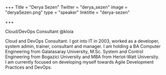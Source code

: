 +++
Title = "Derya Sezen"
Twitter = "derya_sezen"
image = "deryaSezen.png"
type = "speaker"
linktitle = "derya-sezen"

+++

Cloud/DevOps Consultant @kloia

Cloud and DevOps Consultant. I got into IT in 2003, worked as a developer, system admin, trainer, consultant and manager. I am holding a BA Computer Engineering from Galatasaray University, M.Sc. System and Control Engineering from Bogazici University and MBA from Heriot-Watt University. I am currently focused on developing myself towards Agile Development Practices and DevOps.
